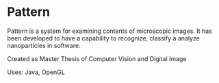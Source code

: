 # Pattern

Pattern is a system for examining contents of microscopic images. It has been developed to have a capability to recognize, classify a analyze nanoparticles in software.

Created as Master Thesis of Computer Vision and Digital Image

Uses: Java, OpenGL
